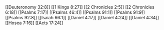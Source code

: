 [[Deuteronomy 32:8]]
[[1 Kings 8:27]]
[[2 Chronicles 2:5]]
[[2 Chronicles 6:18]]
[[Psalms 7:17]]
[[Psalms 46:4]]
[[Psalms 91:1]]
[[Psalms 91:9]]
[[Psalms 92:8]]
[[Isaiah 66:1]]
[[Daniel 4:17]]
[[Daniel 4:24]]
[[Daniel 4:34]]
[[Hosea 7:16]]
[[Acts 17:24]]
